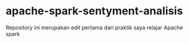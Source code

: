 # apache-spark-sentyment-analisis
Repository ini merupakan edit pertama dari praktik saya relajar Apache spark
